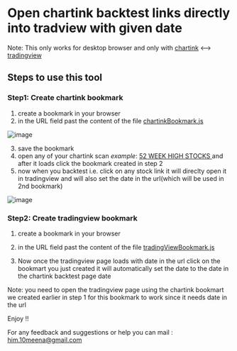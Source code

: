 # Open chartink backtest links directly into tradview with given date

Note: This only works for desktop browser and only with [chartink](https://chartink.com/)  <--> [tradingview](https://in.tradingview.com/)

## Steps to use this tool


### Step1: Create chartink bookmark

1. create a bookmark in your browser
2. in the URL field past the content of the file [chartinkBookmark.js](https://github.com/himanshumeena/chartink_tradingview_linking/blob/master/chartinkBookmark.js)


![image](https://user-images.githubusercontent.com/20402232/134404234-9cfb04da-c8fb-4389-af7a-1c99a02edb28.png)


3. save the bookmark
4. open any of your chartink scan *example*: [52 WEEK HIGH STOCKS
](https://chartink.com/screener/52-week-high-stocks) and after it loads click the bookmark created in step 2
5. now when you backtest i.e. click on any stock link it will direclty open it in tradingview and will also set the date in the url(which will be used in 2nd bookmark)

![image](https://user-images.githubusercontent.com/20402232/136047373-0d66084b-1165-40d8-b226-54cdbd3241a8.png)


### Step2: Create tradingview bookmark

1. create a bookmark in your browser
2. in the URL field past the content of the file [tradingViewBookmark.js](https://github.com/himanshumeena/chartink_tradingview_linking/blob/master/tradingViewBookmark.js)


3. Now once the tradingview page loads with date in the url click on the bookmart you just created it will automatically set the date to the date in the chartink backtest page date

Note: you need to open the tradingview page using the chartink bookmart we created earlier in step 1 for this bookmark to work since it needs date in the url 


Enjoy !!


For any feedback and suggestions or help you can mail : him.10meena@gmail.com
